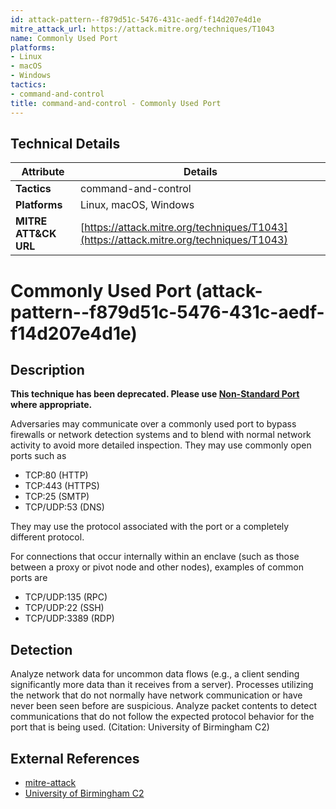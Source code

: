 ```yaml
---
id: attack-pattern--f879d51c-5476-431c-aedf-f14d207e4d1e
mitre_attack_url: https://attack.mitre.org/techniques/T1043
name: Commonly Used Port
platforms:
- Linux
- macOS
- Windows
tactics:
- command-and-control
title: command-and-control - Commonly Used Port
---
```


## Technical Details

| Attribute | Details |
|-----------|----------|
| **Tactics** | command-and-control |
| **Platforms** | Linux, macOS, Windows |
| **MITRE ATT&CK URL** | [https://attack.mitre.org/techniques/T1043](https://attack.mitre.org/techniques/T1043) |

# Commonly Used Port (attack-pattern--f879d51c-5476-431c-aedf-f14d207e4d1e)

## Description
**This technique has been deprecated. Please use [Non-Standard Port](https://attack.mitre.org/techniques/T1571) where appropriate.**

Adversaries may communicate over a commonly used port to bypass firewalls or network detection systems and to blend with normal network activity to avoid more detailed inspection. They may use commonly open ports such as

* TCP:80 (HTTP)
* TCP:443 (HTTPS)
* TCP:25 (SMTP)
* TCP/UDP:53 (DNS)

They may use the protocol associated with the port or a completely different protocol. 

For connections that occur internally within an enclave (such as those between a proxy or pivot node and other nodes), examples of common ports are 

* TCP/UDP:135 (RPC)
* TCP/UDP:22 (SSH)
* TCP/UDP:3389 (RDP)

## Detection
Analyze network data for uncommon data flows (e.g., a client sending significantly more data than it receives from a server). Processes utilizing the network that do not normally have network communication or have never been seen before are suspicious. Analyze packet contents to detect communications that do not follow the expected protocol behavior for the port that is being used. (Citation: University of Birmingham C2)

## External References
- [mitre-attack](https://attack.mitre.org/techniques/T1043)
- [University of Birmingham C2](https://arxiv.org/ftp/arxiv/papers/1408/1408.1136.pdf)
